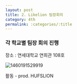 ```yaml
---
layout: post
title: 2. Likelion 팀장회의
category: 4th
permalink: :categories/:title
---
```



### 각 학교별 팀장 회의 진행  

장소 : 연세대학교 연희관 108호  

![1460191529919](https://user-images.githubusercontent.com/30469948/99146983-5f564e00-26c0-11eb-8c3d-374b2d6150bf.jpg)  

활동 - prod. HUFSLION  
